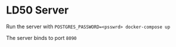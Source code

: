 # LD50 Server

Run the server with `POSTGRES_PASSWORD=<psswrd> docker-compose up`

The server binds to port `8090`